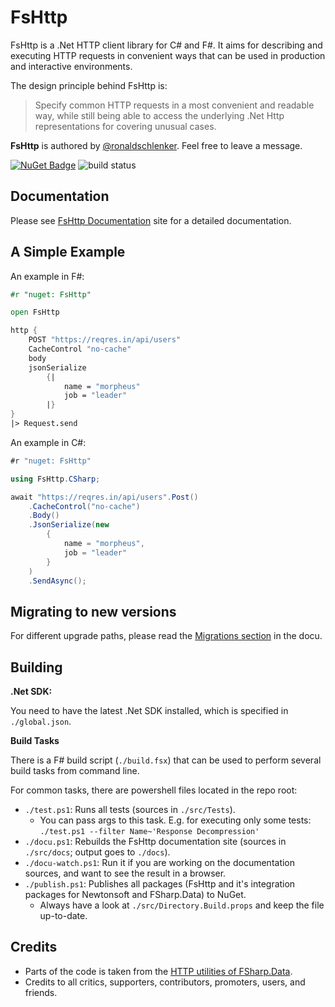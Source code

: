 
FsHttp
======

FsHttp is a .Net HTTP client library for C# and F#. It aims for describing and executing HTTP requests in convenient ways that can be used in production and interactive environments.

The design principle behind FsHttp is:

> Specify common HTTP requests in a most convenient and readable way, while still being able to access the underlying .Net Http representations for covering unusual cases.

**FsHttp** is authored by [@ronaldschlenker](https://github.com/ronaldschlenker). Feel free to leave a message.

[![NuGet Badge](http://img.shields.io/nuget/v/FsHttp.svg?style=flat)](https://www.nuget.org/packages/FsHttp) ![build status](https://github.com/fsprojects/FsHttp/actions/workflows/push-master_pull-request.yml/badge.svg?event=push)


Documentation
-------------

Please see [FsHttp Documentation](https://fsprojects.github.io/FsHttp) site for a detailed documentation.


A Simple Example
----------------

An example in F#:

```fsharp
#r "nuget: FsHttp"

open FsHttp

http {
    POST "https://reqres.in/api/users"
    CacheControl "no-cache"
    body
    jsonSerialize
        {|
            name = "morpheus"
            job = "leader"
        |}
}
|> Request.send
```

An example in C#:

```csharp
#r "nuget: FsHttp"

using FsHttp.CSharp;

await "https://reqres.in/api/users".Post()
    .CacheControl("no-cache")
    .Body()
    .JsonSerialize(new
        {
            name = "morpheus",
            job = "leader"
        }
    )
    .SendAsync();
```


Migrating to new versions
---

For different upgrade paths, please read the [Migrations section](https://fsprojects.github.io/FsHttp/Migrations.html) in the docu.


Building
--------

**.Net SDK:**

You need to have the latest .Net SDK installed, which is specified in `./global.json`.

**Build Tasks**

There is a F# build script (`./build.fsx`) that can be used to perform several build tasks from command line.

For common tasks, there are powershell files located in the repo root:

* `./test.ps1`: Runs all tests (sources in `./src/Tests`).
  * You can pass args to this task. E.g. for executing only some tests:
    `./test.ps1 --filter Name~'Response Decompression'`
* `./docu.ps1`: Rebuilds the FsHttp documentation site (sources in `./src/docs`; output goes to `./docs`).
* `./docu-watch.ps1`: Run it if you are working on the documentation sources, and want to see the result in a browser.
* `./publish.ps1`: Publishes all packages (FsHttp and it's integration packages for Newtonsoft and FSharp.Data) to NuGet.
  * Always have a look at `./src/Directory.Build.props` and keep the file up-to-date.

Credits
-------

* Parts of the code is taken from the [HTTP utilities of FSharp.Data](https://fsprojects.github.io/FSharp.Data/library/Http.html).
* Credits to all critics, supporters, contributors, promoters, users, and friends.
